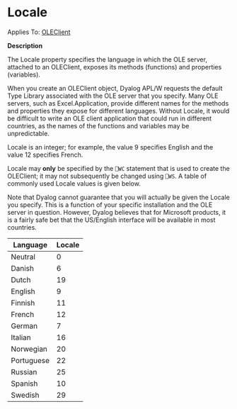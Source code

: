 




<h1 class="heading"><span class="name">Locale</span></h1>

Applies To: [OLEClient](../a-z/oleclient.md)


**Description**


The Locale property specifies the language in which the OLE server, attached to an OLEClient, exposes its methods (functions) and properties (variables).



When you create an OLEClient object, Dyalog APL/W requests the default Type Library associated with the OLE server that you specify. Many OLE servers, such as Excel.Application, provide different names for the methods and properties they expose for different languages. Without Locale, it would be difficult to write an OLE client application that could run in different countries, as the names of the functions and variables may be unpredictable.


Locale is an integer; for example, the value 9 specifies English and the value 12 specifies French.


Locale may **only** be specified by the `⎕WC` statement that is used to create the OLEClient; it may not subsequently be changed using `⎕WS`. A table of commonly used Locale values is given below.


Note that Dyalog cannot guarantee that you will actually be given the Locale you specify. This is a function of your specific installation and the OLE server in question. However, Dyalog believes that for Microsoft products, it is a fairly safe bet that the US/English interface will be available in most countries.


| Language | Locale |
| --- | ---  |
| Neutral | 0 |
| Danish | 6 |
| Dutch | 19 |
| English | 9 |
| Finnish | 11 |
| French | 12 |
| German | 7 |
| Italian | 16 |
| Norwegian | 20 |
| Portuguese | 22 |
| Russian | 25 |
| Spanish | 10 |
| Swedish | 29 |


